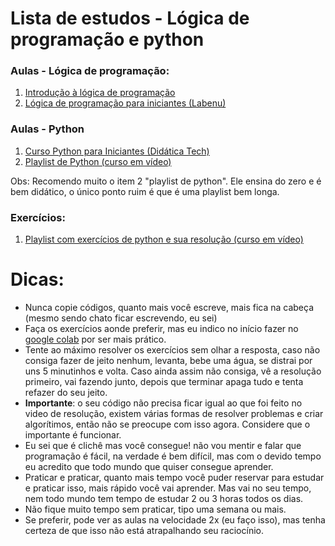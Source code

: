 # Lista de estudos - Lógica de programação e python

### Aulas - Lógica de programação:

1. [Introdução à lógica de programação](https://youtu.be/HXddFUe6VPU)
2. [Lógica de programação para iniciantes (Labenu)](https://youtube.com/playlist?list=PLAIgeRdMaoGVrASBxWcbAurQMzXJMArkg)

### Aulas - Python

1. [Curso Python para Iniciantes (Didática Tech)](https://youtube.com/playlist?list=PLyqOvdQmGdTSEPnO0DKgHlkXb8x3cyglD)
2. [Playlist de Python (curso em vídeo)](https://youtube.com/playlist?list=PLHz_AreHm4dm6wYOIW20Nyg12TAjmMGT-)

Obs: Recomendo muito o item 2 "playlist de python". Ele ensina do zero e é bem didático, o único ponto ruim é que é uma playlist bem longa.

### Exercícios:

1. [Playlist com exercícios de python e sua resolução (curso em vídeo)](https://youtube.com/playlist?list=PLHz_AreHm4dm6wYOIW20Nyg12TAjmMGT-)

# Dicas:
- Nunca copie códigos, quanto mais você escreve, mais fica na cabeça (mesmo sendo chato ficar escrevendo, eu sei)
- Faça os exercícios aonde preferir, mas eu indico no início fazer no [google colab](https://colab.research.google.com/) por ser mais prático.
- Tente ao máximo resolver os exercícios sem olhar a resposta, caso não consiga fazer de jeito nenhum, levanta, bebe uma água, se distrai por uns 5 minutinhos e volta. Caso ainda assim não consiga, vê a resolução primeiro, vai fazendo junto, depois que terminar apaga tudo e tenta refazer do seu jeito.
- **Importante**: o seu código não precisa ficar igual ao que foi feito no video de resolução, existem várias formas de resolver problemas e criar algorítimos, então não se preocupe com isso agora. Considere que o importante é funcionar.
- Eu sei que é clichê mas você consegue! não vou mentir e falar que programação é fácil, na verdade é bem difícil, mas com o devido tempo eu acredito que todo mundo que quiser consegue aprender.
- Praticar  e praticar, quanto mais tempo você puder reservar para estudar e praticar isso, mais rápido você vai aprender. Mas vai no seu tempo, nem todo mundo tem tempo de estudar 2 ou 3 horas todos os dias.
- Não fique muito tempo sem praticar, tipo uma semana ou mais.
- Se preferir, pode ver as aulas na velocidade 2x (eu faço isso), mas tenha certeza de que isso não está atrapalhando seu raciocínio.
